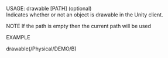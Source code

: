 USAGE:  drawable [PATH] (optional)   
Indicates whether or not an object is drawable in the Unity client.   

NOTE
If the path is empty then the current path will be used    


EXAMPLE   

   drawable(/Physical/DEMO/B)
